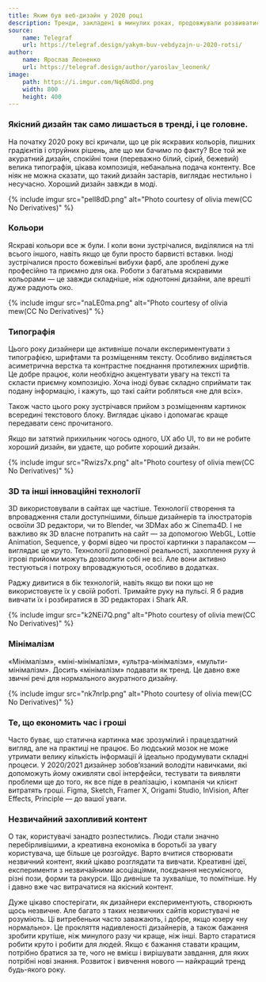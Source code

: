 ```yaml
---
title: Яким був веб-дизайн у 2020 році
description: Тренди, закладені в минулих роках, продовжували розвиватись. Знайшлось місце і для мінімалізму, і для яскравих кольорів і для акцентів на типографії, і для 3D.
source:
    name: Telegraf
    url: https://telegraf.design/yakym-buv-vebdyzajn-u-2020-rotsi/
author:
    name: Ярослав Леоненко
    url: https://telegraf.design/author/yaroslav_leonenk/
image:
    path: https://i.imgur.com/Nq6NdDd.png
    width: 800
    height: 400
---
```


### Якісний дизайн так само лишається в тренді, і це головне.

На початку 2020 року всі кричали, що це рік яскравих кольорів, пишних градієнтів і отруйних рішень, але що ми бачимо
по факту? Все той же акуратний дизайн, спокійні тони (переважно білий, сірий, бежевий) велика типографія, цікава композиція,
небанальна подача контенту. Все ніяк не можна сказати, що такий дизайн застарів, виглядає нестильно і несучасно.
Хороший дизайн завжди в моді.

{% include imgur src="pell8dD.png" alt="Photo courtesy of olivia mew(CC No Derivatives)" %}

### Кольори

Яскраві кольори все ж були. І коли вони зустрічалися, виділялися на тлі всього іншого, навіть якщо це були просто
барвисті вставки. Іноді зустрічалися просто божевільні вибухи фарб, але зроблені дуже професійно та приємно для ока.
Роботи з багатьма яскравими кольорами — це завжди складніше, ніж однотонні дизайни, але врешті дуже радують око.

{% include imgur src="naLE0ma.png" alt="Photo courtesy of olivia mew(CC No Derivatives)" %}

### Типографія

Цього року дизайнери ще активніше почали експериментувати з типографією, шрифтами та розміщенням тексту. Особливо
виділяється асиметрична верстка та контрастне поєднання протилежних шрифтів. Це добре працює, коли необхідно акцентувати
увагу на тексті та скласти приємну композицію. Хоча іноді буває складно сприймати так подану інформацію, і кажуть,
що такі сайти робляться «не для всіх».

Також часто цього року зустрічався прийом з розміщенням картинок всередині текстового блоку. Виглядає цікаво і допомагає
краще передавати сенс прочитаного.

Якщо ви затятий прихильник чогось одного, UX або UI, то ви не робите хороший дизайн, ви удаєте, що робите хороший дизайн.

{% include imgur src="Rwizs7x.png" alt="Photo courtesy of olivia mew(CC No Derivatives)" %}

### 3D та інші інноваційні технології

3D використовували в сайтах ще частіше. Технології створення та впровадження стали доступнішими, більше дизайнерів та
ілюстраторів освоїли 3D редактори, чи то Blender, чи 3DMax або ж Cinema4D. І не важливо як 3D власне потрапить на сайт —
за допомогою WebGL, Lottie Animation, Sequence, у формі відео чи простої картинки з паралаксом — виглядає це круто.
Технології доповненої реальності, захоплення руху й ігрові прийоми можуть дозволити собі не всі. Але вони активно тестуються
і потроху впроваджуються, особливо в додатках.

Раджу дивитися в бік технологій, навіть якщо ви поки що не використовуєте їх у своїй роботі. Тримайте руку на пульсі.
Я б радив вивчати їх і розбиратися в 3D редакторах і Shark AR.

{% include imgur src="k2NEi7Q.png" alt="Photo courtesy of olivia mew(CC No Derivatives)" %}

### Мінімалізм

«Мінімалізм», «міні-мінімалізм», «ультра-мінімалізм», «мульти-мінімалізм». Досить «мінімалізм» подавати як тренд.
Це давно вже звичні речі для нормального акуратного дизайну.

{% include imgur src="nk7nrIp.png" alt="Photo courtesy of olivia mew(CC No Derivatives)" %}

### Те, що економить час і гроші

Часто буває, що статична картинка має зрозумілий і працездатний вигляд, але на практиці не працює. Бо людський мозок не
може утримати велику кількість інформації й ідеально продумувати складні процеси. У 2020/2021 дизайнер зобов’язаний володіти
навичками, які допоможуть йому оживляти свої інтерфейси, тестувати та виявляти проблеми ще до того, як все піде в реалізацію,
і компанія чи клієнт витратять гроші. Figma, Sketch, Framer X, Origami Studio, InVision, After Effects, Principle
— до вашої уваги.

### Незвичайний захопливий контент

О так, користувачі занадто розпестились. Люди стали значно перебірливішими, а креативна економіка в боротьбі за увагу
користувача, ще більше це розгойдує. Варто вчитися створювати незвичний контент, який цікаво розглядати та вивчати.
Креативні ідеї, експерименти з незвичайними асоціаціями, поєднання несумісного, різні пози, форми та ракурси. Що дивніше
та зухваліше, то помітніше. Ну і давно вже час витрачатися на якісний контент.

Дуже цікаво спостерігати, як дизайнери експериментують, створюють щось незвичне. Але багато з таких незвичних сайтів
користувачі не розуміють. Ці витребеньки часто заважають, і добре, якщо юзеру «ну нормально». Це прокляття надивленості
дизайнерів, а також бажання зробити крутіше, ніж минулого разу чи краще, ніж інші. Варто старатися робити круто і робити
для людей. Якщо є бажання ставати кращим, потрібно братися за те, чого не вмієш і вирішувати завдання, для яких потрібні
нові знання. Розвиток і вивчення нового — найкращий тренд будь-якого року.
